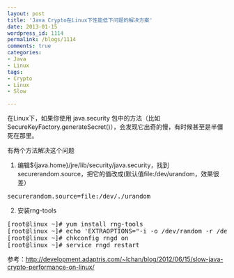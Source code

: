 ```yaml
---
layout: post
title: 'Java Crypto在Linux下性能低下问题的解决方案'
date: 2013-01-15
wordpress_id: 1114
permalink: /blogs/1114
comments: true
categories:
- Java
- Linux
tags:
- Crypto
- Linux
- Slow

---
```

在Linux下，如果你使用 java.security 包中的方法（比如SecureKeyFactory.generateSecret()），会发现它出奇的慢，有时候甚至是半僵死在那里。

有两个方法解决这个问题

1. 编辑${java.home}/jre/lib/security/java.security，找到securerandom.source，把它的值改成(默认值file:/dev/urandom，效果很差）
<pre class="prettyprint linenums">
securerandom.source=file:/dev/./urandom
</pre>

2. 安装rng-tools
<pre class="prettyprint linenums">
[root@linux ~]# yum install rng-tools
[root@linux ~]# echo 'EXTRAOPTIONS="-i -o /dev/random -r /dev/urandom -t 10 -W 2048"' > /etc/sysconfig/rngd
[root@linux ~]# chkconfig rngd on
[root@linux ~]# service rngd restart
</pre>

参考：http://development.adaptris.com/~lchan/blog/2012/06/15/slow-java-crypto-performance-on-linux/
